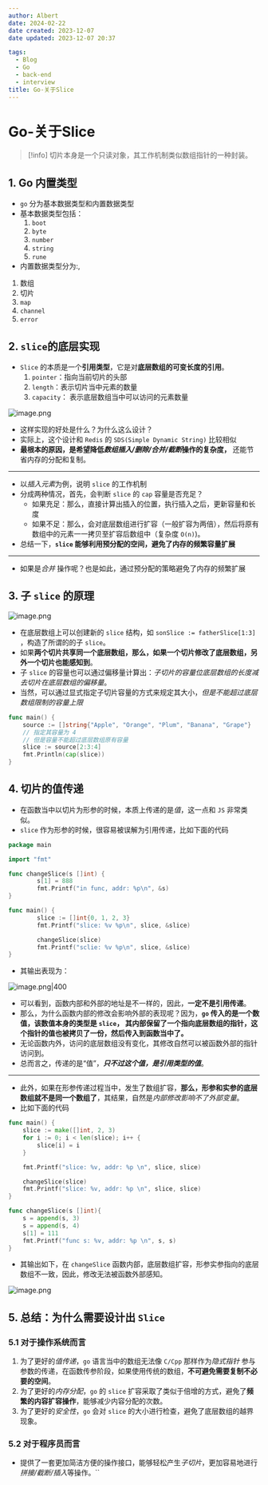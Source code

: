 ```yaml
---
author: Albert
date: 2024-02-22
date created: 2023-12-07
date updated: 2023-12-07 20:37

tags:
  - Blog
  - Go
  - back-end
  - interview
title: Go-关于Slice
---
```


# Go-关于Slice

> [!info]
> 切片本身是一个只读对象，其工作机制类似数组指针的一种封装。

## 1. Go 内置类型

- `go` 分为基本数据类型和内置数据类型
- 基本数据类型包括：
  1. `boot`
  2. `byte`
  3. `number`
  4. `string`
  5. `rune`
- 内置数据类型分为:,

1. 数组
2. 切片
3. `map`
4. `channel`
5. `error`

## 2. `slice`的底层实现

- `Slice` 的本质是一个**引用类型**，它是对**底层数组的可变长度的引用**。
  1. `pointer`：指向当前切片的头部
  2. `length`：表示切片当中元素的数量
  3. `capacity`： 表示底层数组当中可以访问的元素数量

![image.png](https://img-20221128.oss-cn-shanghai.aliyuncs.com/img-2023-05/20231019204009.png)

- 这样实现的好处是什么？为什么这么设计？
- 实际上，这个设计和 `Redis` 的 `SDS(Simple Dynamic String)` 比较相似
- **最根本的原因，是希望降低*数组插入/删除/合并/截断*操作的复杂度，** 还能节省内存的分配和复制。

---

- 以*插入元素*为例，说明 `slice` 的工作机制
- 分成两种情况，首先，会判断 `slice` 的 `cap` 容量是否充足？
  - 如果充足：那么，直接计算出插入的位置，执行插入之后，更新容量和长度
  - 如果不足：那么，会对底层数组进行扩容（一般扩容为两倍），然后将原有数组中的元素一一拷贝至扩容后数组中（复杂度 `O(n)`)。
- 总结一下，**`slice` 能够利用预分配的空间，避免了内存的频繁容量扩展**

---

- 如果是*合并* 操作呢？也是如此，通过预分配的策略避免了内存的频繁扩展

## 3. 子 `slice` 的原理

![image.png](https://img-20221128.oss-cn-shanghai.aliyuncs.com/img-2023-05/20231019212219.png)

- 在底层数组上可以创建新的 `slice` 结构，如 `sonSlice := fatherSlice[1:3]` ，构造了所谓的的子 `slice`。
- 如果**两个切片共享同一个底层数组，那么，如果一个切片修改了底层数组，另外一个切片也能感知到**。
- 子 `slice` 的容量也可以通过偏移量计算出：_子切片的容量位底层数组的长度减去切片在底层数组的偏移量_。
- 当然，可以通过显式指定子切片容量的方式来规定其大小，_但是不能超过底层数组限制的容量上限_

```go
func main() {
    source := []string{"Apple", "Orange", "Plum", "Banana", "Grape"}
    // 指定其容量为 4
    // 但是容量不能超过底层数组原有容量
    slice := source[2:3:4]
    fmt.Println(cap(slice))
}
```

## 4. 切片的值传递

- 在函数当中以切片为形参的时候，本质上传递的是*值*，这一点和 `JS` 非常类似。
- `slice` 作为形参的时候，很容易被误解为引用传递，比如下面的代码

```go
package main

import "fmt"

func changeSlice(s []int) {
        s[1] = 888
        fmt.Printf("in func, addr: %p\n", &s)
}

func main() {
        slice := []int{0, 1, 2, 3}
        fmt.Printf("slice: %v %p\n", slice, &slice)

        changeSlice(slice)
        fmt.Printf("sclie: %v %p\n", slice, &slice)
}
```

- 其输出表现为：

![image.png|400](https://img-20221128.oss-cn-shanghai.aliyuncs.com/img-2023-05/20231019221305.png)

- 可以看到，函数内部和外部的地址是不一样的，因此，**一定不是引用传递**。
- 那么，为什么函数内部的修改会影响外部的表现呢？因为，**`go` 传入的是一个数值，该数值本身的类型是 `slice`， 其内部保留了一个指向底层数组的指针，这个指针的值也被拷贝了一份，然后传入到函数当中了。**
- 无论函数内外，访问的底层数组没有变化，其修改自然可以被函数外部的指针访问到。
- 总而言之，传递的是“值”，**_只不过这个值，是引用类型的值_**。

---

- 此外，如果在形参传递过程当中，发生了数组扩容，**那么，形参和实参的底层数组就不是同一个数组了**，其结果，自然是*内部修改影响不了外部变量*。
- 比如下面的代码

```go
func main() {
    slice := make([]int, 2, 3)
    for i := 0; i < len(slice); i++ {
        slice[i] = i
    }

    fmt.Printf("slice: %v, addr: %p \n", slice, slice)

    changeSlice(slice)
    fmt.Printf("slice: %v, addr: %p \n", slice, slice)
}

func changeSlice(s []int){
    s = append(s, 3)
    s = append(s, 4)
    s[1] = 111
    fmt.Printf("func s: %v, addr: %p \n", s, s)
}
```

- 其输出如下，在 `changeSlice` 函数内部，底层数组扩容，形参实参指向的底层数组不一致，因此，修改无法被函数外部感知。

![image.png](https://img-20221128.oss-cn-shanghai.aliyuncs.com/img-2023-05/20231019222019.png)

## 5. 总结：为什么需要设计出 `Slice`

### 5.1 对于操作系统而言

1. 为了更好的*值传递*，`go` 语言当中的数组无法像 `C/Cpp` 那样作为*隐式指针* 参与参数的传递，在函数传参阶段，如果使用传统的数组，**不可避免需要复制不必要的空间**。
2. 为了更好的*内存分配*，`go` 的 `slice` 扩容采取了类似于倍增的方式，避免了**频繁的内容扩容操作**，能够减少内容分配的次数。
3. 为了更好的*安全性*，`go` 会对 `slice` 的大小进行检查，避免了底层数组的越界现象。

### 5.2 对于程序员而言

- 提供了一套更加简洁方便的操作接口，能够轻松产生*子切片*，更加容易地进行*拼接/截断/插入*等操作。``
